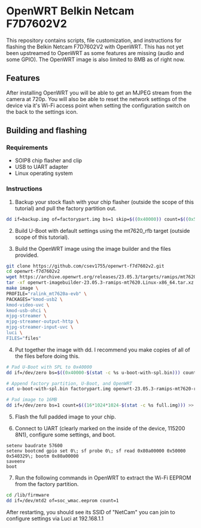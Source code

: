 # OpenWRT Belkin Netcam F7D7602V2
This repository contains scripts, file customization, and instructions for flashing the Belkin Netcam F7D7602V2 with OpenWRT. This has not yet been upstreamed to OpenWRT as some features are missing (audio and some GPIO). The OpenWRT image is also limited to 8MB as of right now.

## Features
After installing OpenWRT you will be able to get an MJPEG stream from the camera at 720p. You will also be able to reset the network settings of the device via it's Wi-Fi access point when setting the configuration switch on the back to the settings icon.

## Building and flashing

### Requirements
- SOIP8 chip flasher and clip
- USB to UART adapter
- Linux operating system

### Instructions

1. Backup your stock flash with your chip flasher (outside the scope of this tutorial) and pull the factory partition out.

```bash
dd if=backup.img of=factorypart.img bs=1 skip=$((0x40000)) count=$((0x50000-0x40000))
```
2. Build U-Boot with default settings using the mt7620_rfb target (outside scope of this tutorial).

3. Build the OpenWRT image using the image builder and the files provided.

```bash
git clone https://github.com/csev1755/openwrt-f7d7602v2.git
cd openwrt-f7d7602v2
wget https://archive.openwrt.org/releases/23.05.3/targets/ramips/mt7620/openwrt-imagebuilder-23.05.3-ramips-mt7620.Linux-x86_64.tar.xz
tar -xf openwrt-imagebuilder-23.05.3-ramips-mt7620.Linux-x86_64.tar.xz --strip=1
make image \
PROFILE="ralink_mt7620a-evb" \
PACKAGES="kmod-usb2 \
kmod-video-uvc \
kmod-usb-ohci \
mjpg-streamer \
mjpg-streamer-output-http \
mjpg-streamer-input-uvc \
luci \
FILES="files"
```

4. Put together the image with dd. I recommend you make copies of all of the files before doing this. 

```bash
# Pad U-Boot with SPL to 0x40000
dd if=/dev/zero bs=$((0x40000-$(stat -c %s u-boot-with-spl.bin))) count=1 >> u-boot-with-spl.bin

# Append factory partition, U-Boot, and OpenWRT
cat u-boot-with-spl.bin factorypart.img openwrt-23.05.3-ramips-mt7620-ralink_mt7620a-evb-squashfs-sysupgrade.bin >> full.img

# Pad image to 16MB
dd if=/dev/zero bs=1 count=$((16*1024*1024-$(stat -c %s full.img))) >> full.img
```

5. Flash the full padded image to your chip.

6. Connect to UART (clearly marked on the inside of the device, 115200 8N1), configure some settings, and boot.

```
setenv baudrate 57600
setenv bootcmd gpio set 0\; sf probe 0\; sf read 0x80a00000 0x50000 0x540329\; bootm 0x80a00000
saveenv
boot
```

7. Run the following commands in OpenWRT to extract the Wi-Fi EEPROM from the factory partition. 

```bash
cd /lib/firmware
dd if=/dev/mtd2 of=soc_wmac.eeprom count=1
```

After restarting, you should see its SSID of "NetCam" you can join to configure settings via Luci at 192.168.1.1